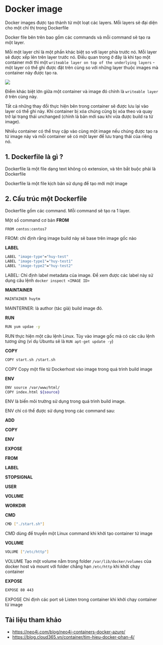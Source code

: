 # Docker image
Docker images được tạo thành từ một loạt các layers. Mỗi layers sẽ đại diện cho một chỉ thị trong Dockerfile

Docker file bên trên bao gồm các commands và mỗi command sẽ tạo ra một layer.

Mỗi một layer chỉ là một phần khác biệt so với layer phía trước nó. Mỗi layer sẽ được xếp lên trên layer trước nó. Điều quan trong ở đây là khi tạo một container mới thì một `writeable layer on top of the underlying layers` - một layer có thể ghi được đặt trên cùng so với những layer thuộc images mà container này được tạo ra. 

<img src=https://i.imgur.com/U11x7Iw.png>

Điểm khác biệt lớn giữa một container và image đó chính là `writeable layer` ở trên cùng này.

Tất cả những thay đổi thực hiện bên trong container sẽ được lưu lại vào layer có thể ghi này. Khi container bị xóa chúng cũng bị xóa theo và quay trở lại trạng thái unchanged (chính là bản mới sau khi vừa được build ra từ image).

Nhiều container có thể truy cập vào cùng một image nếu chúng được tạo ra từ image này và mỗi container sẽ có một layer để lưu trạng thái của riêng nó.

## 1. Dockerfile là gì ?
Dockerfile là một file dạng text không có extension, và tên bắt buộc phải là Dockerfile

Dockerfile là một file kịch bản sử dụng để tạo mới một image

## 2. Cấu trúc một Dockerfile

Dockerfile gồm các command. Mỗi command sẽ tạo ra 1 layer.

Một số command cơ bản
**FROM**
```sh
FROM centos:centos7
```
FROM: chỉ định rằng image build này sẽ base trên image gốc nào

**LABEL**
```sh
LABEL "image-type"="huy-test"
LABEL "image-type1"="huy-test1"
LABEL "image-type2"="huy-test2"
```
LABEL: Chỉ định label metadata của image. Để xem được các label này sử dụng câu lệnh `docker inspect <IMAGE ID>`

**MAINTAINER**
```sh
MAINTAINER huytm
```
MAINTERNER: là author (tác giả) build image đó.

**RUN**
```sh
RUN yum updae -y
```
RUN thực hiện một câu lệnh Linux. Tùy vào image gốc mà có các câu lệnh tương ứng (ví dụ Ubuntu sẽ là `RUN apt-get update -y`)

**COPY**
```sh
COPY start.sh /start.sh
```
COPY Copy một file từ Dockerhost vào image trong quá trình build image

**ENV**
```sh
ENV source /var/www/html/
COPY index.html ${source}
```
ENV là biến môi trường sử dụng trong quá trình build image.

ENV chỉ có thể được sử dụng trong các command sau:

**ADD**

**COPY**

**ENV**

**EXPOSE**

**FROM**

**LABEL**

**STOPSIGNAL**

**USER**

**VOLUME**

**WORKDIR**


**CMD**
```sh
CMD ["./start.sh"]
```
CMD dùng để truyền một Linux command khi khởi tạo container từ image

**VOLUME**
```sh
VOLUME ["/etc/http"]
```
VOLUME Tạo một volume nằm trong folder `/var/lib/docker/volumes` của docker host và mount với folder chẳng hạn `/etc/http` khi khởi chạy container

**EXPOSE**
```sh
EXPOSE 80 443
```
EXPOSE Chỉ định các port sẽ Listen trong container khi khởi chạy container từ image

## Tài liệu tham khảo
- https://neo4j.com/blog/neo4j-containers-docker-azure/
- https://blog.cloud365.vn/container/tim-hieu-docker-phan-4/
